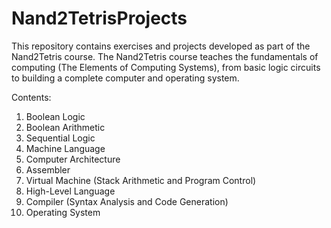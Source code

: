 # Nand2TetrisProjects

This repository contains exercises and projects developed as part of the Nand2Tetris course. The Nand2Tetris course teaches the fundamentals of computing (The Elements of Computing Systems), from basic logic circuits to building a complete computer and operating system.

Contents:
1. Boolean Logic
2. Boolean Arithmetic
3. Sequential Logic
4. Machine Language
5. Computer Architecture
6. Assembler
7. Virtual Machine (Stack Arithmetic and Program Control)
8. High-Level Language
9. Compiler (Syntax Analysis and Code Generation)
10. Operating System

